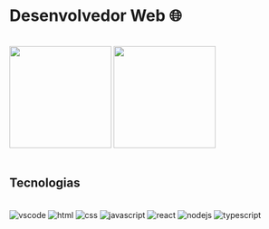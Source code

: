# Desenvolvedor Web 🌐

<br/>

<div>
<img height="180em" src="https://github-readme-stats.vercel.app/api?username=guilhermezuriel&show_icons=true&theme=dark">
<img height="180em" src="https://github-readme-stats.vercel.app/api/top-langs/?username=guilhermezuriel&theme=dark">
</div> <br/>

## Tecnologias

<div style="display: inline_block"><br/>
<img align="center" alt="vscode" src ="https://img.shields.io/badge/Visual_Studio-5C2D91?style=for-the-badge&logo=visual%20studio&logoColor=white">
<img align="center" alt="html" src ="https://img.shields.io/badge/HTML5-E34F26?style=for-the-badge&logo=html5&logoColor=white">
<img align="center" alt="css" src ="https://img.shields.io/badge/CSS3-1572B6?style=for-the-badge&logo=css3&logoColor=white">
<img align="center" alt="javascript" src ="https://img.shields.io/badge/JavaScript-F7DF1E?style=for-the-badge&logo=javascript&logoColor=black"> 
<img align="center" alt="react" src ="https://img.shields.io/badge/React-20232A?style=for-the-badge&logo=react&logoColor=61DAFB">
<img align="center" alt="nodejs" src ="https://img.shields.io/badge/Node.js-43853D?style=for-the-badge&logo=node.js&logoColor=white">
 <img align="center" alt="typescript" src ="https://img.shields.io/badge/TypeScript-007ACC?style=for-the-badge&logo=typescript&logoColor=white">     
</div>
<br/>

      
